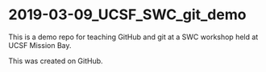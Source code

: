 # 2019-03-09_UCSF_SWC_git_demo

This is a demo repo for teaching GitHub and git at a SWC workshop held at UCSF Mission Bay.

This was created on GitHub.
